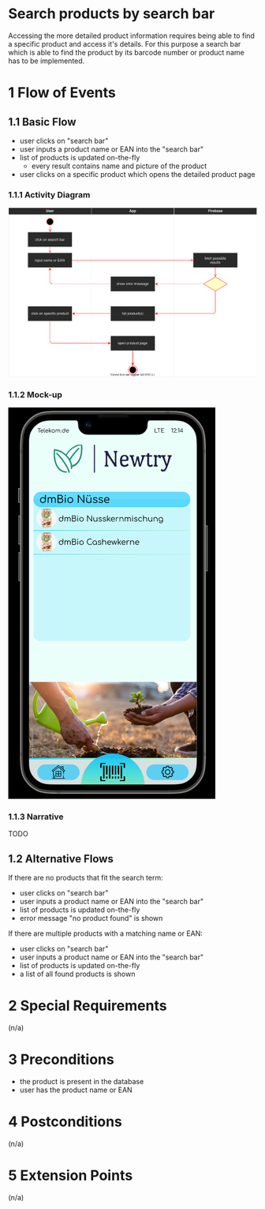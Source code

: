 # Search products by search bar
Accessing the more detailed product information requires being able to find a specific product and access it's details. For this purpose a search bar which is able to find the product by its barcode number or product name has to be implemented.

# 1 Flow of Events
## 1.1 Basic Flow
- user clicks on "search bar"
- user inputs a product name or EAN into the "search bar"
- list of products is updated on-the-fly
    - every result contains name and picture of the product
- user clicks on a specific product which opens the detailed product page

### 1.1.1 Activity Diagram
![Activity Diagram](../resources/UC1_Searchbar.drawio.svg)
### 1.1.2 Mock-up
![Mock-up Screenshot](../resources/Searchbar.png)

### 1.1.3 Narrative
TODO

## 1.2 Alternative Flows
If there are no products that fit the search term:
- user clicks on "search bar"
- user inputs a product name or EAN into the "search bar"
- list of products is updated on-the-fly
- error message "no product found" is shown

If there are multiple products with a matching name or EAN:
- user clicks on "search bar"
- user inputs a product name or EAN into the "search bar"
- list of products is updated on-the-fly 
- a list of all found products is shown


# 2 Special Requirements
(n/a)

# 3 Preconditions
- the product is present in the database
- user has the product name or EAN

# 4 Postconditions
(n/a)
 
# 5 Extension Points
(n/a)
